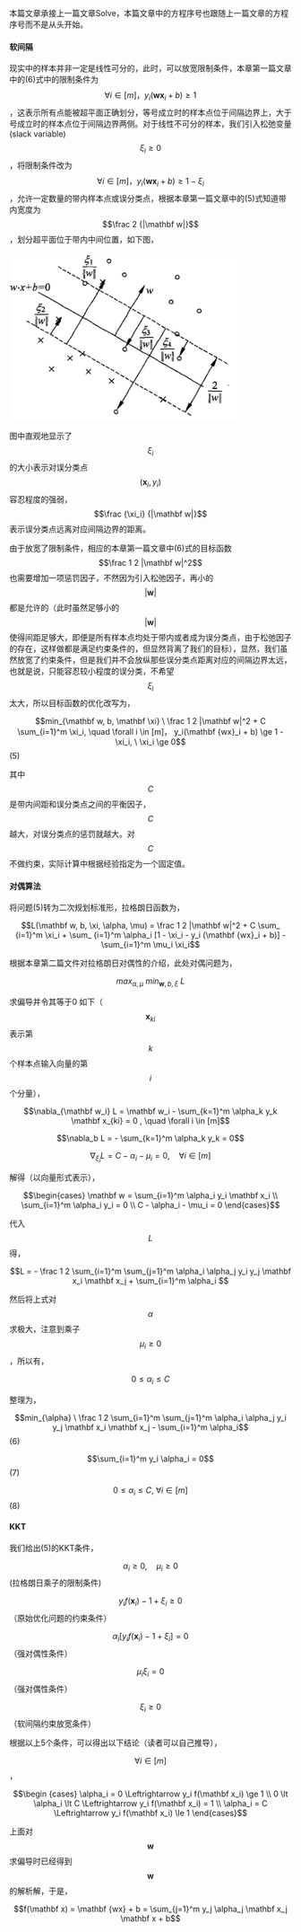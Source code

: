 本篇文章承接上一篇文章Solve，本篇文章中的方程序号也跟随上一篇文章的方程序号而不是从头开始。

#### 软间隔

现实中的样本并非一定是线性可分的，此时，可以放宽限制条件，本章第一篇文章中的\(6\)式中的限制条件为$$\forall i \in [m]， y_i(\mathbf {wx}_i + b) \ge 1$$，这表示所有点能被超平面正确划分，等号成立时的样本点位于间隔边界上，大于号成立时的样本点位于间隔边界两侧。对于线性不可分的样本，我们引入松弛变量\(slack variable\) $$\xi_i \ge 0$$，将限制条件改为$$\forall i \in [m]， y_i(\mathbf {wx}_i + b) \ge 1 - \xi_i$$，允许一定数量的带内样本点或误分类点，根据本章第一篇文章中的\(5\)式知道带内宽度为$$\frac 2 {|\mathbf w|}$$，划分超平面位于带内中间位置，如下图，

![](/assets/SVM_soft.png)

图中直观地显示了$$\xi_i$$ 的大小表示对误分类点$$(\mathbf x_i, y_i)$$容忍程度的强弱，$$\frac {\xi_i} {|\mathbf w|}$$ 表示误分类点远离对应间隔边界的距离。

由于放宽了限制条件，相应的本章第一篇文章中\(6\)式的目标函数$$\frac 1 2 |\mathbf w|^2$$也需要增加一项惩罚因子，不然因为引入松弛因子，再小的$$|\mathbf w|$$都是允许的（此时虽然足够小的$$|\mathbf w|$$ 使得间距足够大，即便是所有样本点均处于带内或者成为误分类点，由于松弛因子的存在，这样做都是满足约束条件的，但显然背离了我们的目标），显然，我们虽然放宽了约束条件，但是我们并不会放纵那些误分类点距离对应的间隔边界太远，也就是说，只能容忍较小程度的误分类，不希望$$\xi_i$$太大，所以目标函数的优化改写为，

$$min_{\mathbf w, b, \mathbf \xi} \ \frac 1 2 |\mathbf w|^2 + C \sum_{i=1}^m \xi_i, \quad \forall i \in [m]， y_i(\mathbf {wx}_i + b) \ge 1 - \xi_i, \ \xi_i \ge 0$$          \(5\)

其中$$C$$ 是带内间距和误分类点之间的平衡因子，$$C$$ 越大，对误分类点的惩罚就越大。对$$C$$ 不做约束，实际计算中根据经验指定为一个固定值。

#### 对偶算法

将问题\(5\)转为二次规划标准形，拉格朗日函数为，

$$L(\mathbf w, b, \xi, \alpha, \mu) = \frac 1 2 |\mathbf w|^2 + C \sum_ {i=1}^m \xi_i + \sum_ {i=1}^m \alpha_i [1 - \xi_i - y_i (\mathbf {wx}_i + b)] - \sum_{i=1}^m \mu_i \xi_i$$

根据本章第二篇文件对拉格朗日对偶性的介绍，此处对偶问题为，

$$max_{\alpha, \mu} \ min_{\mathbf w, b, \xi} \ L$$

求偏导并令其等于0 如下（$$\mathbf x_{ki}$$ 表示第$$k$$ 个样本点输入向量的第$$i$$ 个分量），

$$\nabla_{\mathbf w_i} L = \mathbf w_i - \sum_{k=1}^m \alpha_k y_k \mathbf x_{ki} = 0 , \quad \forall i \in [m]$$

$$\nabla_b L = - \sum_{k=1}^m \alpha_k y_k = 0$$

$$\nabla_{\xi_i} L = C - \alpha_i - \mu_i = 0, \quad \forall i \in [m]$$

解得（以向量形式表示），

$$\begin{cases} \mathbf w = \sum_{i=1}^m \alpha_i y_i \mathbf x_i \\ \sum_{i=1}^m \alpha_i y_i = 0 \\ C - \alpha_i - \mu_i = 0 \end{cases}$$

代入$$L$$  得，

$$L = - \frac 1 2 \sum_{i=1}^m \sum_{j=1}^m \alpha_i \alpha_j y_i y_j \mathbf x_i \mathbf x_j + \sum_{i=1}^m \alpha_i $$

然后将上式对$$\alpha$$ 求极大，注意到乘子$$\mu_i \ge 0$$，所以有，

$$0 \le \alpha_i \le C$$

整理为，

$$min_{\alpha} \ \frac 1 2 \sum_{i=1}^m \sum_{j=1}^m \alpha_i \alpha_j y_i y_j \mathbf x_i \mathbf x_j - \sum_{i=1}^m \alpha_i$$                                                \(6\)

$$\sum_{i=1}^m y_i \alpha_i = 0$$                                                                                                          \(7\)

$$0 \le \alpha_i \le C, \ \forall i \in [m]$$                                                                                            \(8\)

#### KKT

我们给出\(5\)的KKT条件，

$$\alpha_i \ge 0, \quad \mu_i \ge 0$$                   \(拉格朗日乘子的限制条件\)

$$y_i f(\mathbf x_i) - 1 + \xi_i \ge 0$$        （原始优化问题的约束条件）

$$\alpha_i [y_i f(\mathbf x_i) - 1 + \xi_i] = 0$$  （强对偶性条件）

$$\mu_i \xi_i = 0$$                                 （强对偶性条件）

$$\xi_i \ge 0 $$                                     （软间隔约束放宽条件）

根据以上5个条件，可以得出以下结论（读者可以自己推导），

$$\forall i \in [m]$$，

$$\begin {cases} \alpha_i = 0 \Leftrightarrow y_i f(\mathbf x_i) \ge 1 \\ 0 \lt \alpha_i \lt C \Leftrightarrow y_i f(\mathbf x_i) = 1 \\ \alpha_i = C \Leftrightarrow y_i f(\mathbf x_i)  \le 1 \end{cases}$$

上面对$$\mathbf w$$ 求偏导时已经得到$$\mathbf w$$ 的解析解，于是，

$$f(\mathbf x) = \mathbf {wx} + b = \sum_{j=1}^m y_j \alpha_j \mathbf x_j \mathbf x + b$$

